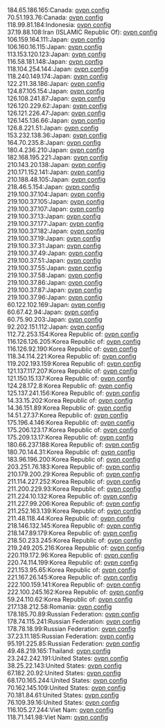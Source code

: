 184.65.186.165:Canada: [ovpn config](vpn/184_65_186_165.ovpn)  
70.51.193.76:Canada: [ovpn config](vpn/70_51_193_76.ovpn)  
118.99.81.184:Indonesia: [ovpn config](vpn/118_99_81_184.ovpn)  
37.19.88.108:Iran (ISLAMIC Republic Of): [ovpn config](vpn/37_19_88_108.ovpn)  
106.159.164.111:Japan: [ovpn config](vpn/106_159_164_111.ovpn)  
106.160.16.115:Japan: [ovpn config](vpn/106_160_16_115.ovpn)  
113.153.120.123:Japan: [ovpn config](vpn/113_153_120_123.ovpn)  
116.58.181.148:Japan: [ovpn config](vpn/116_58_181_148.ovpn)  
118.104.254.144:Japan: [ovpn config](vpn/118_104_254_144.ovpn)  
118.240.149.174:Japan: [ovpn config](vpn/118_240_149_174.ovpn)  
122.211.38.186:Japan: [ovpn config](vpn/122_211_38_186.ovpn)  
124.87.105.154:Japan: [ovpn config](vpn/124_87_105_154.ovpn)  
126.108.241.87:Japan: [ovpn config](vpn/126_108_241_87.ovpn)  
126.120.229.62:Japan: [ovpn config](vpn/126_120_229_62.ovpn)  
126.121.226.47:Japan: [ovpn config](vpn/126_121_226_47.ovpn)  
126.145.136.66:Japan: [ovpn config](vpn/126_145_136_66.ovpn)  
126.8.221.51:Japan: [ovpn config](vpn/126_8_221_51.ovpn)  
153.232.138.36:Japan: [ovpn config](vpn/153_232_138_36.ovpn)  
164.70.235.8:Japan: [ovpn config](vpn/164_70_235_8.ovpn)  
180.4.236.210:Japan: [ovpn config](vpn/180_4_236_210.ovpn)  
182.168.195.221:Japan: [ovpn config](vpn/182_168_195_221.ovpn)  
210.143.20.138:Japan: [ovpn config](vpn/210_143_20_138.ovpn)  
210.171.152.141:Japan: [ovpn config](vpn/210_171_152_141.ovpn)  
210.188.48.105:Japan: [ovpn config](vpn/210_188_48_105.ovpn)  
218.46.5.154:Japan: [ovpn config](vpn/218_46_5_154.ovpn)  
219.100.37.104:Japan: [ovpn config](vpn/219_100_37_104.ovpn)  
219.100.37.105:Japan: [ovpn config](vpn/219_100_37_105.ovpn)  
219.100.37.107:Japan: [ovpn config](vpn/219_100_37_107.ovpn)  
219.100.37.13:Japan: [ovpn config](vpn/219_100_37_13.ovpn)  
219.100.37.177:Japan: [ovpn config](vpn/219_100_37_177.ovpn)  
219.100.37.182:Japan: [ovpn config](vpn/219_100_37_182.ovpn)  
219.100.37.19:Japan: [ovpn config](vpn/219_100_37_19.ovpn)  
219.100.37.31:Japan: [ovpn config](vpn/219_100_37_31.ovpn)  
219.100.37.49:Japan: [ovpn config](vpn/219_100_37_49.ovpn)  
219.100.37.51:Japan: [ovpn config](vpn/219_100_37_51.ovpn)  
219.100.37.55:Japan: [ovpn config](vpn/219_100_37_55.ovpn)  
219.100.37.58:Japan: [ovpn config](vpn/219_100_37_58.ovpn)  
219.100.37.86:Japan: [ovpn config](vpn/219_100_37_86.ovpn)  
219.100.37.87:Japan: [ovpn config](vpn/219_100_37_87.ovpn)  
219.100.37.96:Japan: [ovpn config](vpn/219_100_37_96.ovpn)  
60.122.102.169:Japan: [ovpn config](vpn/60_122_102_169.ovpn)  
60.67.42.94:Japan: [ovpn config](vpn/60_67_42_94.ovpn)  
60.75.90.203:Japan: [ovpn config](vpn/60_75_90_203.ovpn)  
92.202.151.112:Japan: [ovpn config](vpn/92_202_151_112.ovpn)  
112.72.253.154:Korea Republic of: [ovpn config](vpn/112_72_253_154.ovpn)  
116.126.126.205:Korea Republic of: [ovpn config](vpn/116_126_126_205.ovpn)  
116.126.92.190:Korea Republic of: [ovpn config](vpn/116_126_92_190.ovpn)  
118.34.114.221:Korea Republic of: [ovpn config](vpn/118_34_114_221.ovpn)  
119.202.193.159:Korea Republic of: [ovpn config](vpn/119_202_193_159.ovpn)  
121.137.117.207:Korea Republic of: [ovpn config](vpn/121_137_117_207.ovpn)  
121.150.15.137:Korea Republic of: [ovpn config](vpn/121_150_15_137.ovpn)  
124.28.172.8:Korea Republic of: [ovpn config](vpn/124_28_172_8.ovpn)  
125.137.241.156:Korea Republic of: [ovpn config](vpn/125_137_241_156.ovpn)  
14.33.15.202:Korea Republic of: [ovpn config](vpn/14_33_15_202.ovpn)  
14.36.151.89:Korea Republic of: [ovpn config](vpn/14_36_151_89.ovpn)  
14.51.27.37:Korea Republic of: [ovpn config](vpn/14_51_27_37.ovpn)  
175.196.4.146:Korea Republic of: [ovpn config](vpn/175_196_4_146.ovpn)  
175.206.123.17:Korea Republic of: [ovpn config](vpn/175_206_123_17.ovpn)  
175.209.13.17:Korea Republic of: [ovpn config](vpn/175_209_13_17.ovpn)  
180.66.237.188:Korea Republic of: [ovpn config](vpn/180_66_237_188.ovpn)  
180.70.144.31:Korea Republic of: [ovpn config](vpn/180_70_144_31.ovpn)  
183.96.196.200:Korea Republic of: [ovpn config](vpn/183_96_196_200.ovpn)  
203.251.76.183:Korea Republic of: [ovpn config](vpn/203_251_76_183.ovpn)  
210.179.200.29:Korea Republic of: [ovpn config](vpn/210_179_200_29.ovpn)  
211.114.227.252:Korea Republic of: [ovpn config](vpn/211_114_227_252.ovpn)  
211.200.229.93:Korea Republic of: [ovpn config](vpn/211_200_229_93.ovpn)  
211.224.10.132:Korea Republic of: [ovpn config](vpn/211_224_10_132.ovpn)  
211.227.99.206:Korea Republic of: [ovpn config](vpn/211_227_99_206.ovpn)  
211.252.163.139:Korea Republic of: [ovpn config](vpn/211_252_163_139.ovpn)  
211.48.118.44:Korea Republic of: [ovpn config](vpn/211_48_118_44.ovpn)  
218.146.132.145:Korea Republic of: [ovpn config](vpn/218_146_132_145.ovpn)  
218.147.89.179:Korea Republic of: [ovpn config](vpn/218_147_89_179.ovpn)  
218.50.233.245:Korea Republic of: [ovpn config](vpn/218_50_233_245.ovpn)  
219.249.205.216:Korea Republic of: [ovpn config](vpn/219_249_205_216.ovpn)  
220.119.172.96:Korea Republic of: [ovpn config](vpn/220_119_172_96.ovpn)  
220.74.114.199:Korea Republic of: [ovpn config](vpn/220_74_114_199.ovpn)  
221.153.95.65:Korea Republic of: [ovpn config](vpn/221_153_95_65.ovpn)  
221.167.26.145:Korea Republic of: [ovpn config](vpn/221_167_26_145.ovpn)  
222.100.159.141:Korea Republic of: [ovpn config](vpn/222_100_159_141.ovpn)  
222.100.245.162:Korea Republic of: [ovpn config](vpn/222_100_245_162.ovpn)  
59.24.110.62:Korea Republic of: [ovpn config](vpn/59_24_110_62.ovpn)  
217.138.212.58:Romania: [ovpn config](vpn/217_138_212_58.ovpn)  
178.185.70.89:Russian Federation: [ovpn config](vpn/178_185_70_89.ovpn)  
178.74.115.241:Russian Federation: [ovpn config](vpn/178_74_115_241.ovpn)  
178.78.18.99:Russian Federation: [ovpn config](vpn/178_78_18_99.ovpn)  
37.23.11.185:Russian Federation: [ovpn config](vpn/37_23_11_185.ovpn)  
95.191.225.85:Russian Federation: [ovpn config](vpn/95_191_225_85.ovpn)  
49.48.219.165:Thailand: [ovpn config](vpn/49_48_219_165.ovpn)  
23.242.242.191:United States: [ovpn config](vpn/23_242_242_191.ovpn)  
38.25.22.143:United States: [ovpn config](vpn/38_25_22_143.ovpn)  
67.182.20.92:United States: [ovpn config](vpn/67_182_20_92.ovpn)  
68.170.165.244:United States: [ovpn config](vpn/68_170_165_244.ovpn)  
70.162.145.109:United States: [ovpn config](vpn/70_162_145_109.ovpn)  
70.181.84.61:United States: [ovpn config](vpn/70_181_84_61.ovpn)  
76.109.39.16:United States: [ovpn config](vpn/76_109_39_16.ovpn)  
116.105.27.244:Viet Nam: [ovpn config](vpn/116_105_27_244.ovpn)  
118.71.141.98:Viet Nam: [ovpn config](vpn/118_71_141_98.ovpn)  
